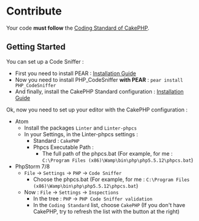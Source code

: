 # Contribute
Your code **must follow** the [Coding Standard of CakePHP](http://book.cakephp.org/3.0/en/contributing/cakephp-coding-conventions.html).

## Getting Started
You can set up a Code Sniffer :
* First you need to install PEAR : [Installation Guide](http://pear.php.net/manual/fr/installation.getting.php)
* Now you need to install PHP_CodeSniffer **with PEAR** : `pear install PHP_CodeSniffer`
* And finally, install the CakePHP Standard configuration : [Installation Guide](https://github.com/cakephp/cakephp-codesniffer#installation)

Ok, now you need to set up your editor with the CakePHP configuration :
* Atom
	* Install the packages `Linter` and `Linter-phpcs`
	* In your Settings, in the Linter-phpcs settings :
		* Standard : `CakePHP`
		* Phpcs Executable Path :
			* The full path of the phpcs.bat (For example, for me : `C:\Program Files (x86)\Wamp\bin\php\php5.5.12\phpcs.bat`)
* PhpStorm 7/8
	* `File` -> `Settings` -> `PHP` -> `Code Sniffer`
		* Choose the phpcs.bat (For example, for me : `C:\Program Files (x86)\Wamp\bin\php\php5.5.12\phpcs.bat`)
	* Now : `File` -> `Settings` -> `Inspections`
		* In the tree : `PHP` -> `PHP Code Sniffer validation`
		* In the `Coding Standard` list, choose `CakePHP` (If you don't have CakePHP, try to refresh the list with the button at the right)
